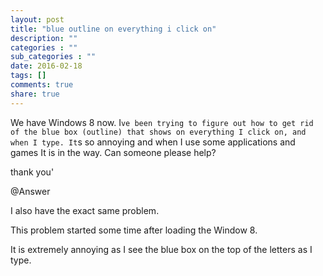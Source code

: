 ```yaml
---
layout: post
title: "blue outline on everything i click on"
description: ""
categories : ""
sub_categories : ""
date: 2016-02-18
tags: []
comments: true
share: true
---
```


We have Windows 8 now. I`ve been trying to figure out how to get rid of the
blue box (outline) that shows on everything I click on, and when I type. It`s
so annoying and when I use some applications and games It is in the way. Can
someone please help?

thank you'

  

  

  

@Answer

I also have the exact same problem.

This problem started some time after loading the Window 8.

It is extremely annoying as I see the blue box on the top of the letters as I
type.

